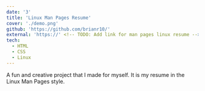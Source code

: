 ```yaml
---
date: '3'
title: 'Linux Man Pages Resume'
cover: './demo.png'
github: 'https://github.com/brianr10/'
external: 'https://' <!-- TODO: Add link for man pages linux resume -->
tech:
  - HTML
  - CSS
  - Linux
---
```


A fun and creative project that I made for myself. It is my resume in the Linux Man Pages style.